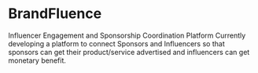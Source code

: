 # BrandFluence
Influencer Engagement and Sponsorship Coordination Platform
Currently developing a platform to connect Sponsors and Influencers so that sponsors can get their product/service advertised and influencers can get monetary benefit.
